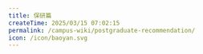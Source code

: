```yaml
---
title: 保研篇
createTime: 2025/03/15 07:02:15
permalink: /campus-wiki/postgraduate-recommendation/
icon: /icon/baoyan.svg
---
```

